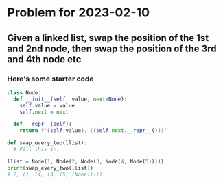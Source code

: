 # Problem for 2023-02-10

## Given a linked list, swap the position of the 1st and 2nd node, then swap the position of the 3rd and 4th node etc

### Here's some starter code

```python
class Node:
  def __init__(self, value, next=None):
    self.value = value
    self.next = next

  def __repr__(self):
    return f"{self.value}, ({self.next.__repr__()})"

def swap_every_two(llist):
  # Fill this in.

llist = Node(1, Node(2, Node(3, Node(4, Node(5)))))
print(swap_every_two(llist))
# 2, (1, (4, (3, (5, (None)))))
```
